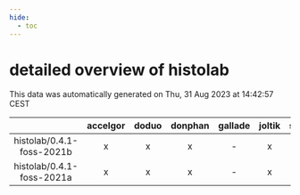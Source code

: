 ```yaml
---
hide:
  - toc
---
```


detailed overview of histolab
=============================


This data was automatically generated on Thu, 31 Aug 2023 at 14:42:57 CEST  

| |accelgor|doduo|donphan|gallade|joltik|skitty|swalot|victini|
| :---: | :---: | :---: | :---: | :---: | :---: | :---: | :---: | :---: |
|histolab/0.4.1-foss-2021b|x|x|x|-|x|x|x|x|
|histolab/0.4.1-foss-2021a|x|x|x|-|x|x|x|x|
